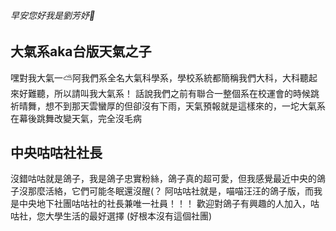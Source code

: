 ###### 早安您好我是劉芳妤👋

## 大氣系aka台版天氣之子

嘿對我大氣一⛅阿我們系全名大氣科學系，學校系統都簡稱我們大科，大科聽起來好難聽，所以請叫我大氣系！
話說我們之前有聯合一整個系在校運會的時候跳祈晴舞，想不到那天雲蠻厚的但卻沒有下雨，天氣預報就是這樣來的，一坨大氣系在幕後跳舞改變天氣，完全沒毛病

## 中央咕咕社社長

沒錯咕咕就是鴿子，我是鴿子忠實粉絲，鴿子真的超可愛，但我感覺最近中央的鴿子沒那麼活絡，它們可能冬眠還沒醒(？
阿咕咕社就是，喵喵汪汪的鴿子版，而我是中央地下社團咕咕社的社長兼唯一社員！！！
歡迎對鴿子有興趣的人加入，咕咕社，您大學生活的最好選擇
(好根本沒有這個社團)

## 
